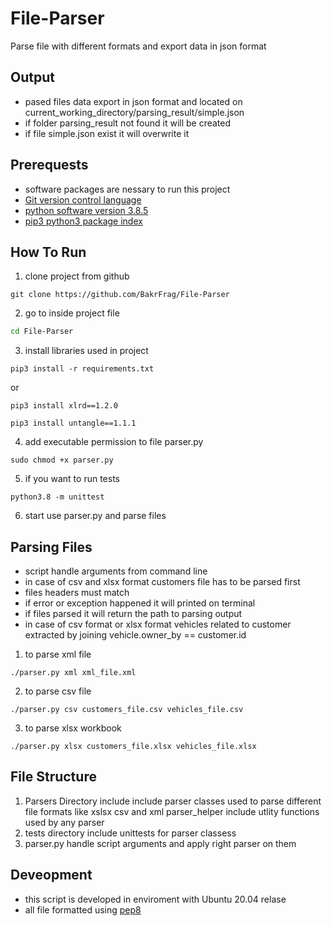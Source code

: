 # File-Parser
Parse file with different formats and export data in json format 
## Output
- pased files data export in json format and located on current_working_directory/parsing_result/simple.json 
- if folder parsing_result not found it will be created 
- if file simple.json exist it will overwrite it 
## Prerequests 
- software packages are nessary to run this project 
- [Git version control language](https://git-scm.com/) 
- [python software version 3.8.5](https://docs.python.org/release/3.8.5/)
- [pip3 python3 package index](https://pypi.org/project/pip/)
## How To Run

1. clone project from github 
```
git clone https://github.com/BakrFrag/File-Parser
```
2. go to inside project file 
```bash
cd File-Parser
```
3. install libraries used in project 
```
pip3 install -r requirements.txt
```
or
```
pip3 install xlrd==1.2.0
```
```
pip3 install untangle==1.1.1
```
4. add executable permission to file parser.py 
```
sudo chmod +x parser.py
```
5. if you want to run tests 
```
python3.8 -m unittest
```
6. start use parser.py and parse files

## Parsing Files 

- script handle arguments from command line 
- in case of csv and xlsx format customers file has to be parsed first 
- files headers must match 
- if error or exception happened it will printed on terminal 
- if files parsed it will return the path to parsing output
- in case of csv format or xlsx format vehicles related to customer extracted by joining vehicle.owner_by == customer.id

1. to parse xml file 
```
./parser.py xml xml_file.xml
```
2. to parse csv file 
```
./parser.py csv customers_file.csv vehicles_file.csv
```
3. to parse xlsx workbook
```
./parser.py xlsx customers_file.xlsx vehicles_file.xlsx
```
## File Structure
1. Parsers Directory include include parser classes used to parse different file formats like xslsx csv and xml 
parser_helper include utlity functions used by any parser 
3. tests directory include unittests for parser classess 
4. parser.py handle script arguments and apply right parser on them 

## Deveopment
- this script is developed in enviroment with Ubuntu 20.04 relase
- all file formatted using [pep8](https://pypi.org/project/autopep8/)  
